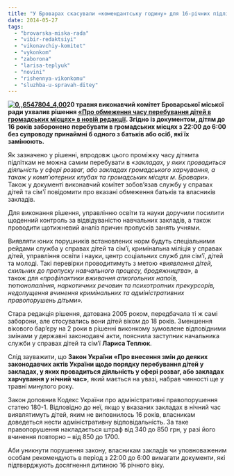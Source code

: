 ```yaml
---
title: "У Броварах скасували «комендантську годину» для 16-річних підлітків"
date: 2014-05-27
tags: 
  - "brovarska-miska-rada"
  - "vibir-redaktsiyi"
  - "vikonavchiy-komitet"
  - "vykonkom"
  - "zaborona"
  - "larisa-teplyuk"
  - "novini"
  - "rishennya-vikonkomu"
  - "sluzhba-u-spravah-ditey"
---
```


**[![0,,6547804_4,00](https://mpz.brovary.org/wp-content/uploads/2014/05/06547804_400.jpg)](https://mpz.brovary.org/wp-content/uploads/2014/05/06547804_400.jpg)20 травня виконавчий комітет Броварської міської ради ухвалив рішення [«Про обмеження часу перебування дітей в громадських місцях» в новій редакції](http://www.brovary.kiev.ua/r%D1%96shennya-vikonkomu-v%D1%96d-20052014-%E2%84%96264-pro-obmezhennya-chasu-perebuvannya-d%D1%96tei-v-gromadskikh-m%D1%96stsya). Згідно із документом, дітям до 16 років заборонено перебувати в громадських місцях з 22:00 до 6:00 без супроводу принаймні б одного з батьків або осіб, які їх замінюють.**

Як зазначено у рішенні, впродовж цього проміжку часу дітямта підліткам не можна самим перебувати в «_закладах, у яких провадиться діяльність у сфері розваг, або закладах громадського харчування, а також у комп’ютерних клубах та громадських місцях м. Бровари_». Також у документі виконавчий комітет зобов’язав службу у справах дітей та сім'ї повідомити про вказані обмеження батьків та власників закладів.

Для виконання рішення, управлінню освіти та науки доручили посилити щоденний контроль за відвідуваністю навчальних закладів, а також проводити щотижневий аналіз причин пропусків занять учнями.

Виявляти юних порушників встановлених норм будуть спеціальними рейдами служба у справах дітей та сім’ї, кримінальна міліція у справах дітей, управління освіти і науки, центр соціальних служб для сім’ї, дітей та молоді. Такі перевірки проводитимуть з метою _«виявлення дітей, схильних до пропуску навчального процесу, бродяжництва»,_ а також для _«профілактики вживання алкогольних напоїв, тютюнопаління, наркотичних речовин та психотропних прекурсорів, недопущення вчинення кримінальних та адміністративних правопорушень дітьми»._

Стара редакція рішення, датована 2005 роком, передбачала ті ж самі заборони, але стосувались вони дітей віком до 18 років. Зменшення вікового бар’єру на 2 роки в рішенні виконкому зумовлене відповідними змінами у державні законодавчі акти, пояснила заступник начальника служби у справах дітей та сім’ї **Лариса Теплюк**.

Слід зауважити, що **Закон України «Про внесення змін до деяких законодавчих актів України щодо порядку перебування дітей у закладах, у яких провадиться діяльність у сфері розваг, або закладах харчування у нічний час»**, який мається на увазі, набрав чинності ще у травні минулого року.

Закон доповнив Кодекс України про адміністративні правопорушення статею 180-1. Відповідно до неї, якщо у вказаних закладах в нічний час виявлятимуть дітей, яким не виповнилось 16 років, власникам доведеться нести адміністративну відповідальність. За таке правопорушення накладається штраф від 340 до 850 грн, у разі його вчинення повторно – від 850 до 1700.

Аби уникнути порушення закону, власникам закладів чи уповноваженим особам рекомендують в період з 22:00 до 6:00 вимагати документи, які підтверджують досягнення дитиною 16 річного віку.
